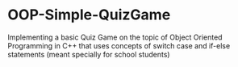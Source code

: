 # OOP-Simple-QuizGame
Implementing a basic Quiz Game on the topic of Object Oriented Programming in C++ that uses concepts of switch case and if-else statements (meant specially for school students)

